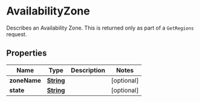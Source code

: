 

# AvailabilityZone

Describes an Availability Zone. This is returned only as part of a <code>GetRegions</code> request.

## Properties

| Name | Type | Description | Notes |
|------------ | ------------- | ------------- | -------------|
|**zoneName** | [**String**](String.md) |  |  [optional] |
|**state** | [**String**](String.md) |  |  [optional] |



